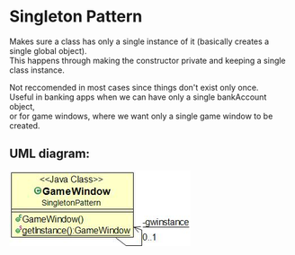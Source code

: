 # Singleton Pattern

Makes sure a class has only a single instance of it (basically creates a single global object).  
This happens through making the constructor private and keeping a single class instance.  

Not reccomended in most cases since things don't exist only once.  
Useful in banking apps when we can have only a single bankAccount object,   
or for game windows, where we want only a single game window to be created.

## UML diagram:

![Alt text](SingletonUML.jpg?raw=true "Pattern's UML diagram")
